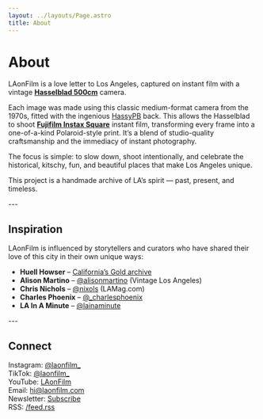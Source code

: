 ```yaml
---
layout: ../layouts/Page.astro
title: About
---
```


# About

LAonFilm is a love letter to Los Angeles, captured on instant film with a vintage [**Hasselblad 500cm**](https://www.hasselblad.com/about/history/500-series/) camera.

Each image was made using this classic medium-format camera from the 1970s, fitted with the ingenious [HassyPB](https://www.hassypb.com) back. This allows the Hasselblad to shoot [**Fujifilm Instax Square**](https://www.fujifilm.com/us/en/consumer/instax/film/square-film)  instant film, transforming every frame into a one-of-a-kind Polaroid-style print. It’s a blend of studio-quality craftsmanship and the immediacy of instant photography.  

The focus is simple: to slow down, shoot intentionally, and celebrate the historical, kitschy, fun, and beautiful places that make Los Angeles unique.  

This project is a handmade archive of LA’s spirit — past, present, and timeless.  

<div class="typewriter-divider">---</div>

## Inspiration

LAonFilm is influenced by storytellers and curators who have shared their love of this city in their own unique ways:  

- **Huell Howser** – [California’s Gold archive](https://blogs.chapman.edu/huell-howser-archives/)  
- **Alison Martino** – [@alisonmartino](https://www.instagram.com/alisonmartino) (Vintage Los Angeles)  
- **Chris Nichols** – [@nixols](https://www.instagram.com/nixols) (LAMag.com)  
- **Charles Phoenix** – [@_charlesphoenix](https://www.instagram.com/_charlesphoenix)  
- **LA In A Minute** – [@lainaminute](https://www.instagram.com/lainaminute)  

<div class="typewriter-divider">---</div>

## Connect

Instagram: [@laonfilm_](https://www.instagram.com/laonfilm_)  
TikTok: [@laonfilm_](https://www.tiktok.com/@laonfilm_)  
YouTube: [LAonFilm](https://www.youtube.com/@laonfilm_)  
Email: [hi@laonfilm.com](mailto:hi@laonfilm.com)  
Newsletter: [Subscribe](/subscribe)  
RSS: [/feed.rss](/feed.rss)
